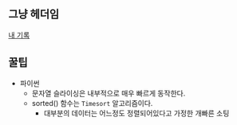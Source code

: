 ## 그냥 헤더임

[내 기록](https://www.notion.so/bbaktaeho/CodingTest-Study-0096329e66aa49ff9aac4b435b585174)

## 꿀팁

- 파이썬
  - 문자열 슬라이싱은 내부적으로 매우 빠르게 동작한다.
  - sorted() 함수는 `Timesort` 알고리즘이다.
    - 대부분의 데이터는 어느정도 정렬되어있다고 가정한 개빠른 소팅